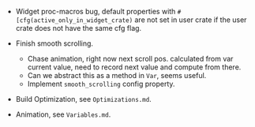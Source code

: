 * Widget proc-macros bug, default properties with `#[cfg(active_only_in_widget_crate)` are not set in user crate if the
  user crate does not have the same cfg flag.

* Finish smooth scrolling.
  - Chase animation, right now next scroll pos. calculated from var current value, need to record next value and compute from there.
  - Can we abstract this as a method in `Var`, seems useful.
  - Implement `smooth_scrolling` config property.

* Build Optimization, see `Optimizations.md`.
* Animation, see `Variables.md`.